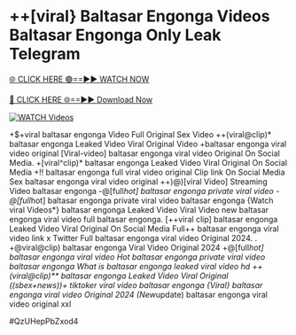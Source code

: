 # ++[viral} Baltasar Engonga Videos Baltasar Engonga Only Leak Telegram


[🌐 CLICK HERE 🟢==►► WATCH NOW](https://gitload.pages.dev/)

[🔴 CLICK HERE 🌐==►► Download Now](https://gitload.pages.dev/)

[![WATCH Videos](https://i.imgur.com/dJHk4Zq.gif)](https://gitload.pages.dev/)



























+$+viral baltasar engonga Video Full Original Sex Video ++(viral@clip)* baltasar engonga Leaked Video Viral Original Video
+baltasar engonga viral video original
[Viral-video] baltasar engonga viral video Original On Social Media. +[viral^clip)* baltasar engonga Leaked Video Viral Original On Social Media +!! baltasar engonga full viral video original Clip link On Social Media Sex baltasar engonga viral video original ++)@)[viral Video] Streaming Video baltasar engonga -@[full*hot] baltasar engonga private viral video -@[full*hot] baltasar engonga private viral video baltasar engonga  {Watch viral Videos*} baltasar engonga Leaked Video Viral Video
new baltasar engonga viral video full baltasar engonga. [++viral clip] baltasar engonga Leaked Video Viral Original On Social Media Full++ baltasar engonga viral video link x Twitter
Full baltasar engonga viral video Original 2024.
. +@viral@clip) baltasar engonga Viral Video Original 2024 +@[full*hot] baltasar engonga viral video Hot baltasar engonga private viral video baltasar engonga
What is baltasar engonga leaked viral video hd
++(viral@clip)** baltasar engonga Leaked Video Viral Original
((sbex+news))+ tiktoker viral video baltasar engonga
{Viral} baltasar engonga viral video Original 2024 (New*update) baltasar engonga viral video original xxl


#QzUHepPbZxod4
